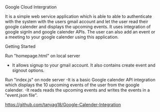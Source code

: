 Google Cloud Intergration

It is a simple web service application which is able to able to authenticate with the system with the users gmail account and let the user read their google calender and displays the upcoming events.
It uses integration of google signIn and google calender APIs.
The user can also add an event or a meeting to your google calender using this application.

Getting Started

Run "homepage.html" on local server 
- It allows signup to your gmail account. It also contains create event and signout options.

Run "index.js" on node server
-It is a basic Google calender API integration which displays the 10 upcoming events of the user from the google calender.
-It reads reads the upcoming events and writes the events in a "event.json file".

https://github.com/tanyag18/Google-Calender-Integration